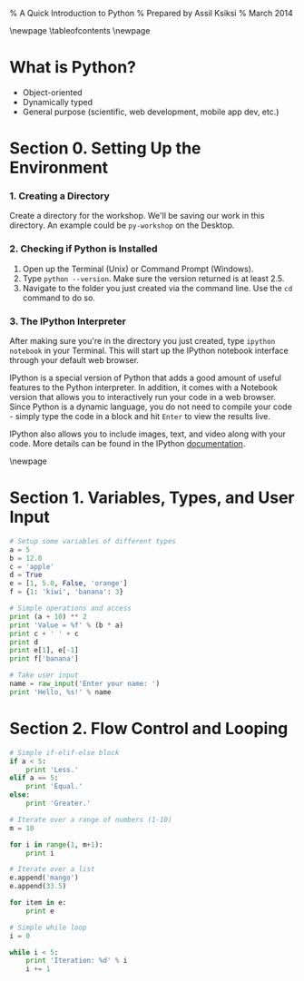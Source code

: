 % A Quick Introduction to Python
% Prepared by Assil Ksiksi
% March 2014

\newpage
\tableofcontents
\newpage

# What is Python?

* Object-oriented
* Dynamically typed
* General purpose (scientific, web development, mobile app dev, etc.)

# Section 0. Setting Up the Environment

### 1. Creating a Directory

Create a directory for the workshop. We'll be saving our work in this directory. An example could be `py-workshop` on the Desktop.

### 2. Checking if Python is Installed

1. Open up the Terminal (Unix) or Command Prompt (Windows).
2. Type `python --version`. Make sure the version returned is at least 2.5.
3. Navigate to the folder you just created via the command line. Use the `cd` command to do so.

### 3. The IPython Interpreter

After making sure you're in the directory you just created, type `ipython notebook` in your Terminal. This will start up the IPython notebook interface through your default web browser.

IPython is a special version of Python that adds a good amount of useful features to the Python interpreter. In addition, it comes with a Notebook version that allows you to interactively run your code in a web browser. Since Python is a dynamic language, you do not need to compile your code - simply type the code in a block and hit `Enter` to view the results live.

IPython also allows you to include images, text, and video along with your code. More details can be found in the IPython [documentation](http://ipython.org/ipython-doc/stable/interactive/notebook.html).

\newpage

# Section 1. Variables, Types, and User Input

```python
# Setup some variables of different types
a = 5
b = 12.0
c = 'apple'
d = True
e = [1, 5.0, False, 'orange']
f = {1: 'kiwi', 'banana': 3}

# Simple operations and access
print (a + 10) ** 2
print 'Value = %f' % (b * a)
print c + ' ' + c
print d
print e[1], e[-1]
print f['banana']

# Take user input
name = raw_input('Enter your name: ')
print 'Hello, %s!' % name
```

# Section 2. Flow Control and Looping

```python
# Simple if-elif-else block
if a < 5:
	print 'Less.'
elif a == 5:
	print 'Equal.'
else:
	print 'Greater.'

# Iterate over a range of numbers (1-10)
m = 10

for i in range(1, m+1):
	print i

# Iterate over a list
e.append('mango')
e.append(33.5)

for item in e:
	print e

# Simple while loop
i = 0

while i < 5:
	print 'Iteration: %d' % i
	i += 1
```